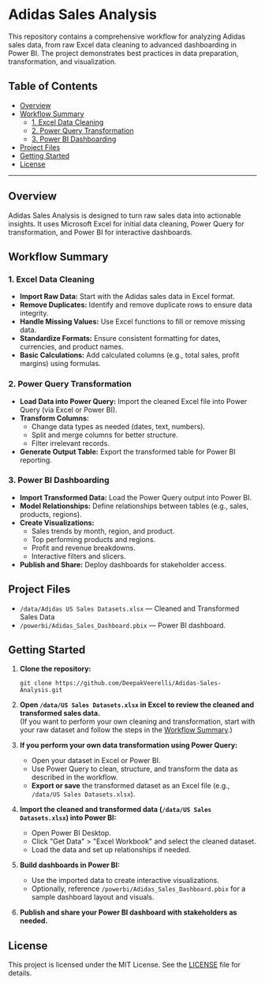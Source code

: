 # Adidas Sales Analysis

This repository contains a comprehensive workflow for analyzing Adidas sales data, from raw Excel data cleaning to advanced dashboarding in Power BI. The project demonstrates best practices in data preparation, transformation, and visualization.

## Table of Contents

- [Overview](#overview)
- [Workflow Summary](#workflow-summary)
  - [1. Excel Data Cleaning](#1-excel-data-cleaning)
  - [2. Power Query Transformation](#2-power-query-transformation)
  - [3. Power BI Dashboarding](#3-power-bi-dashboarding)
- [Project Files](#project-files)
- [Getting Started](#getting-started)
- [License](#license)

---

## Overview

Adidas Sales Analysis is designed to turn raw sales data into actionable insights. It uses Microsoft Excel for initial data cleaning, Power Query for transformation, and Power BI for interactive dashboards.

## Workflow Summary

### 1. Excel Data Cleaning

- **Import Raw Data:** Start with the Adidas sales data in Excel format.
- **Remove Duplicates:** Identify and remove duplicate rows to ensure data integrity.
- **Handle Missing Values:** Use Excel functions to fill or remove missing data.
- **Standardize Formats:** Ensure consistent formatting for dates, currencies, and product names.
- **Basic Calculations:** Add calculated columns (e.g., total sales, profit margins) using formulas.

### 2. Power Query Transformation

- **Load Data into Power Query:** Import the cleaned Excel file into Power Query (via Excel or Power BI).
- **Transform Columns:** 
  - Change data types as needed (dates, text, numbers).
  - Split and merge columns for better structure.
  - Filter irrelevant records.
- **Generate Output Table:** Export the transformed table for Power BI reporting.

### 3. Power BI Dashboarding

- **Import Transformed Data:** Load the Power Query output into Power BI.
- **Model Relationships:** Define relationships between tables (e.g., sales, products, regions).
- **Create Visualizations:** 
  - Sales trends by month, region, and product.
  - Top performing products and regions.
  - Profit and revenue breakdowns.
  - Interactive filters and slicers.
- **Publish and Share:** Deploy dashboards for stakeholder access.

## Project Files

- `/data/Adidas US Sales Datasets.xlsx` —  Cleaned and Transformed Sales Data
- `/powerbi/Adidas_Sales_Dashboard.pbix` — Power BI dashboard.

## Getting Started

1. **Clone the repository:**
   ```
   git clone https://github.com/DeepakVeerelli/Adidas-Sales-Analysis.git
   ```

2. **Open `/data/US Sales Datasets.xlsx` in Excel to review the cleaned and transformed sales data.**  
   (If you want to perform your own cleaning and transformation, start with your raw dataset and follow the steps in the [Workflow Summary](#workflow-summary).)

3. **If you perform your own data transformation using Power Query:**  
   - Open your dataset in Excel or Power BI.
   - Use Power Query to clean, structure, and transform the data as described in the workflow.
   - **Export or save** the transformed dataset as an Excel file (e.g., `/data/US Sales Datasets.xlsx`).

4. **Import the cleaned and transformed data (`/data/US Sales Datasets.xlsx`) into Power BI:**
   - Open Power BI Desktop.
   - Click "Get Data" > "Excel Workbook" and select the cleaned dataset.
   - Load the data and set up relationships if needed.

5. **Build dashboards in Power BI:**
   - Use the imported data to create interactive visualizations.
   - Optionally, reference `/powerbi/Adidas_Sales_Dashboard.pbix` for a sample dashboard layout and visuals.

6. **Publish and share your Power BI dashboard with stakeholders as needed.**

## License

This project is licensed under the MIT License. See the [LICENSE](LICENSE) file for details.
